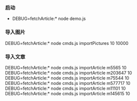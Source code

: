 ### 启动

- DEBUG=fetchArticle:* node demo.js

### 导入图片

DEBUG=fetchArticle:* node cmds.js importPictures 10 10000

### 导入文章

DEBUG=fetchArticle:* node cmds.js importArticle m5565 10
DEBUG=fetchArticle:* node cmds.js importArticle m203647 10
DEBUG=fetchArticle:* node cmds.js importArticle m75544 10
DEBUG=fetchArticle:* node cmds.js importArticle m577717 10
DEBUG=fetchArticle:* node cmds.js importArticle m11101 10
DEBUG=fetchArticle:* node cmds.js importArticle m145615 10

